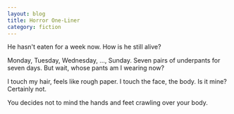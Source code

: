 ```yaml
---
layout: blog
title: Horror One-Liner
category: fiction
---
```


He hasn't eaten for a week now. How is he still alive?

Monday, Tuesday, Wednesday, ..., Sunday. Seven pairs of underpants for seven days. But wait, whose pants am I wearing now?

I touch my hair, feels like rough paper. I touch the face, the body. Is it mine? Certainly not.

You decides not to mind the hands and feet crawling over your body.
